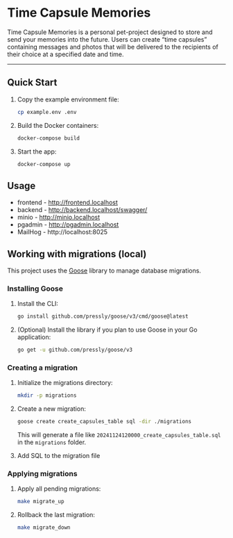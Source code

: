 # Time Capsule Memories

Time Capsule Memories is a personal pet-project designed to store and send your memories into the future. Users can create “time capsules” containing messages and photos that will be delivered to the recipients of their choice at a specified date and time.

---

## Quick Start

1. Copy the example environment file:

   ```bash
   cp example.env .env
   ```
2. Build the Docker containers:

   ```bash
   docker-compose build
   ```
3. Start the app:

   ```bash
   docker-compose up
   ```

## Usage

- frontend - http://frontend.localhost
- backend - http://backend.localhost/swagger/
- minio - http://minio.localhost
- pgadmin - http://pgadmin.localhost
- MailHog - http://localhost:8025

## Working with migrations (local)

This project uses the [Goose](https://github.com/pressly/goose) library to manage database migrations.

### **Installing Goose**

1. Install the CLI:

   ```bash
   go install github.com/pressly/goose/v3/cmd/goose@latest
   ```
2. (Optional) Install the library if you plan to use Goose in your Go application:

   ```bash
   go get -u github.com/pressly/goose/v3
   ```

### **Creating a migration**

1. Initialize the migrations directory:

   ```bash
   mkdir -p migrations
   ```
2. Create a new migration:

   ```bash
   goose create create_capsules_table sql -dir ./migrations
   ```

   This will generate a file like `20241124120000_create_capsules_table.sql` in the `migrations` folder.
3. Add SQL to the migration file

### **Applying migrations**

1. Apply all pending migrations:

   ```bash
   make migrate_up
   ```
2. Rollback the last migration:

   ```bash
   make migrate_down
   ```
